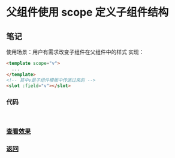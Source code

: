 # 父组件使用 scope 定义子组件结构

## 笔记

使用场景：用户有需求改变子组件在父组件中的样式
实现：

```html
<template scope="v">
  ...
</template>
<!-- 其中v是子组件模板中传递过来的 -->
<slot :field="v"></slot>
```

### 代码

```html

```

```js
```

### [查看效果](99.html "内容展示")

### [返回](../index.html)
